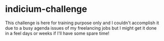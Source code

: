 # indicium-challenge
This challenge is here for training purpose only and I couldn't accomplish it due to a busy agenda issues of my freelancing jobs but I might get it done in a feel days or weeks if I'll have some spare time!
